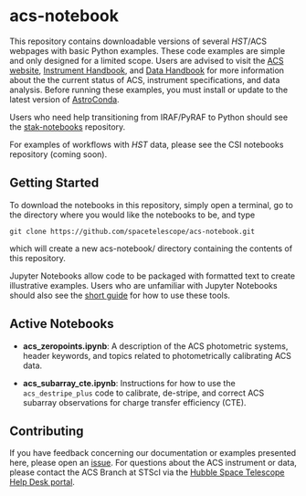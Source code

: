# acs-notebook

This repository contains downloadable versions of several *HST*/ACS webpages with basic Python examples. These code examples are simple and only designed for a limited scope. Users are advised to visit the [ACS website](http://www.stsci.edu/hst/acs), [Instrument Handbook](http://www.stsci.edu/hst/acs/documents/handbooks/current/cover.html), and [Data Handbook](http://www.stsci.edu/hst/acs/documents/handbooks/currentDHB/acs_cover.html) for more information about the the current status of ACS, instrument specifications, and data analysis. Before running these examples, you must install or update to the latest version of [AstroConda](https://astroconda.readthedocs.io/en/latest/).

Users who need help transitioning from IRAF/PyRAF to Python should see the [stak-notebooks](https://github.com/spacetelescope/stak-notebooks) repository. 

For examples of workflows with *HST* data, please see the CSI notebooks repository (coming soon).

## Getting Started

To download the notebooks in this repository, simply open a terminal, go to the directory where you would like the notebooks to be, and type
```
git clone https://github.com/spacetelescope/acs-notebook.git
```
which will create a new acs-notebook/ directory containing the contents of this repository.

Jupyter Notebooks allow code to be packaged with formatted text to create illustrative examples. Users who are unfamiliar with Jupyter Notebooks should also see the [short guide](https://jupyter-notebook-beginner-guide.readthedocs.io/en/latest/) for how to use these tools.

## Active Notebooks

* **acs_zeropoints.ipynb**: A description of the ACS photometric systems, header keywords, and topics related to photometrically calibrating ACS data. 


* **acs_subarray_cte.ipynb**: Instructions for how to use the `acs_destripe_plus` code to calibrate, de-stripe, and correct ACS subarray observations for charge transfer efficiency (CTE).

## Contributing

If you have feedback concerning our documentation or examples presented here, please open an [issue](https://github.com/spacetelescope/acs-notebook/issues). For questions about the ACS instrument or data, please contact the ACS Branch at STScI via the [Hubble Space Telescope Help Desk portal](http://hsthelp.stsci.edu). 
